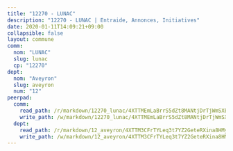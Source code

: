 ```yaml
---
title: "12270 - LUNAC"
description: "12270 - LUNAC | Entraide, Annonces, Initiatives"
date: 2020-01-11T14:09:21+09:00
collapsible: false
layout: commune
comm:
  nom: "LUNAC"
  slug: lunac
  cp: "12270"
dept:
  nom: "Aveyron"
  slug: aveyron
  num: "12"
peerpad:
  comm:
    read_path: /r/markdown/12270_lunac/4XTTMEmLaBrrS5dZt8MANtjDrTjWmSXEwLq3SgYvR2m4LAzyX
    write_path: /w/markdown/12270_lunac/4XTTMEmLaBrrS5dZt8MANtjDrTjWmSXEwLq3SgYvR2m4LAzyX-K3TgTo4uKdNYMSq5zZJnkdPVPVCejMxuMnE9PS2Y2JkvWoYKGFjCNaQ6bH4f6sMYR1Uwue5Zk8pPVTAYhoNaDY4YFF95kNFmL5eFTMgeznpiMUCMfmXFyqaacSth9tBR6HMh7Ttd
  dept:
    read_path: /r/markdown/12_aveyron/4XTTM3CFrTYLeq3t7YZ2GeteRXina8HMy585xLdATaEm28gJq
    write_path: /w/markdown/12_aveyron/4XTTM3CFrTYLeq3t7YZ2GeteRXina8HMy585xLdATaEm28gJq-K3TgUfu3tdsvnJNzfCjLcQBm4uQ83gag77qnaAo9pjUvbpQyfAVAxJdyULKffeJFVcGHHVraYZNVQhiGBeBUKBFLy2Vr8dapgU6tQCmoJQ6dgnoqRGmK9bSxqhW9VArfxRuTPcgV
---
```


